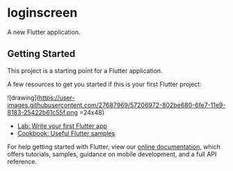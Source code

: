 # loginscreen

A new Flutter application.

## Getting Started

This project is a starting point for a Flutter application.

A few resources to get you started if this is your first Flutter project:

![drawing](https://user-images.githubusercontent.com/27687969/57206972-802be680-6fe7-11e9-8183-25422b61c55f.png =24x48)

- [Lab: Write your first Flutter app](https://flutter.io/docs/get-started/codelab)
- [Cookbook: Useful Flutter samples](https://flutter.io/docs/cookbook)

For help getting started with Flutter, view our 
[online documentation](https://flutter.io/docs), which offers tutorials, 
samples, guidance on mobile development, and a full API reference.
